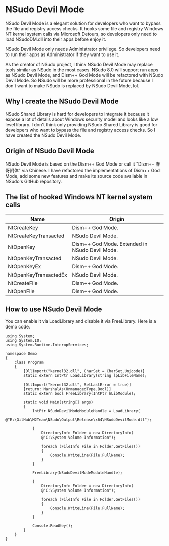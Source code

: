 ﻿# NSudo Devil Mode

NSudo Devil Mode is a elegant solution for developers who want to bypass the 
file and registry access checks. It hooks some file and registry Windows NT 
kernel system calls via Microsoft Detours, so developers only need to load 
NSudoDM.dll into their apps before enjoy it.

NSudo Devil Mode only needs Administrator privilege. So developers need to run 
their apps as Administrator if they want to use it.

As the creator of NSudo project, I think NSudo Devil Mode may replace tools 
similar as NSudo in the most cases. NSudo 8.0 will support run apps as NSudo 
Devil Mode, and Dism++ God Mode will be refactored with NSudo Devil Mode. So 
NSudo will be more professional in the future because I don't want to make 
NSudo is replaced by NSudo Devil Mode, lol.

## Why I create the NSudo Devil Mode

NSudo Shared Library is hard for developers to integrate it because it expose a
lot of details about Windows security model and looks like a low level library.
I don't think only providing NSudo Shared Library is good for developers who 
want to bypass the file and registry access checks. So I have created the NSudo
Devil Mode.

## Origin of NSudo Devil Mode

NSudo Devil Mode is based on the Dism++ God Mode or call it "Dism++ 春哥附体" 
via Chinese. I have refactored the implementations of Dism++ God Mode, add some
new features and make its source code available in NSudo's GitHub repository.

## The list of hooked Windows NT kernel system calls

| Name                  | Origin                                         |
|-----------------------|------------------------------------------------|
| NtCreateKey           | Dism++ God Mode.                               |
| NtCreateKeyTransacted | NSudo Devil Mode.                              |
| NtOpenKey             | Dism++ God Mode. Extended in NSudo Devil Mode. |
| NtOpenKeyTransacted   | NSudo Devil Mode.                              |
| NtOpenKeyEx           | Dism++ God Mode.                               |
| NtOpenKeyTransactedEx | NSudo Devil Mode.                              |
| NtCreateFile          | Dism++ God Mode.                               |
| NtOpenFile            | Dism++ God Mode.                               |

## How to use NSudo Devil Mode

You can enable it via LoadLibrary and disable it via FreeLibrary. Here is a 
demo code.

```
using System;
using System.IO;
using System.Runtime.InteropServices;

namespace Demo
{
    class Program
    {
        [DllImport("kernel32.dll", CharSet = CharSet.Unicode)]
        static extern IntPtr LoadLibrary(string lpLibFileName);

        [DllImport("kernel32.dll", SetLastError = true)]
        [return: MarshalAs(UnmanagedType.Bool)]
        static extern bool FreeLibrary(IntPtr hLibModule);

        static void Main(string[] args)
        {
            IntPtr NSudoDevilModeModuleHandle = LoadLibrary(
                @"E:\GitHub\M2Team\NSudo\Output\Release\x64\NSudoDevilMode.dll");

            {
                DirectoryInfo Folder = new DirectoryInfo(
                @"C:\System Volume Information");

                foreach (FileInfo File in Folder.GetFiles())
                {
                    Console.WriteLine(File.FullName);
                }
            }

            FreeLibrary(NSudoDevilModeModuleHandle);

            {
                DirectoryInfo Folder = new DirectoryInfo(
                @"C:\System Volume Information");

                foreach (FileInfo File in Folder.GetFiles())
                {
                    Console.WriteLine(File.FullName);
                }
            }

            Console.ReadKey();
        }
    }
}
```
